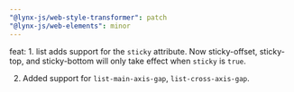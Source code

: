 ```yaml
---
"@lynx-js/web-style-transformer": patch
"@lynx-js/web-elements": minor
---
```


feat: 1. list adds support for the `sticky` attribute. Now sticky-offset, sticky-top, and sticky-bottom will only take effect when `sticky` is `true`.

2. Added support for `list-main-axis-gap`, `list-cross-axis-gap`.
